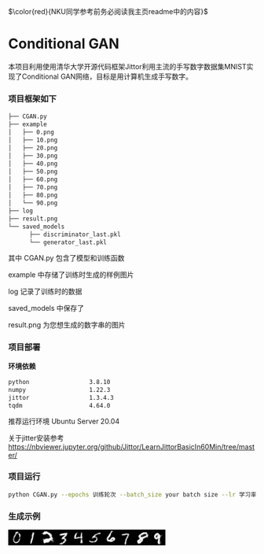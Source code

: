$\color{red}{NKU同学参考前务必阅读我主页readme中的内容}$

# Conditional GAN
本项目利用使用清华大学开源代码框架Jittor利用主流的手写数字数据集MNIST实现了Conditional GAN网络，目标是用计算机生成手写数字。

### 项目框架如下

```.
├── CGAN.py
├── example
│   ├── 0.png
│   ├── 10.png
│   ├── 20.png
│   ├── 30.png
│   ├── 40.png
│   ├── 50.png
│   ├── 60.png
│   ├── 70.png
│   ├── 80.png
│   └── 90.png
├── log
├── result.png
└── saved_models
	  ├── discriminator_last.pkl
	  └── generator_last.pkl
```

其中 CGAN.py 包含了模型和训练函数

example 中存储了训练时生成的样例图片

log 记录了训练时的数据

saved_models 中保存了

result.png 为您想生成的数字串的图片



### 项目部署

**环境依赖**

```
python                 3.8.10
numpy                  1.22.3
jittor                 1.3.4.3
tqdm                   4.64.0
```

推荐运行环境 Ubuntu Server 20.04

关于jitter安装参考 https://nbviewer.jupyter.org/github/Jittor/LearnJittorBasicIn60Min/tree/master/



### 项目运行

```bash
python CGAN.py --epochs 训练轮次 --batch_size your batch size --lr 学习率 --latent_dim 隐向量维度 --n_class 分类个数 --img_size 图片的大小(正方形图片边长) --channels 图片的通道 --device 训练设备(CPU/GPU)
```



### 生成示例

![result](result.png)
